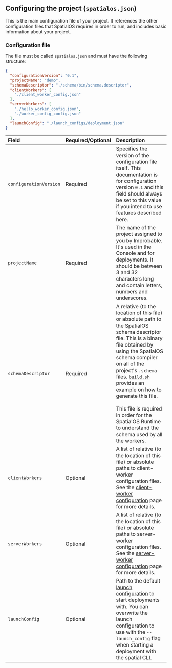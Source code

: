 ## Configuring the project (`spatialos.json`)

This is the main configuration file of your project. It references the other configuration files that SpatialOS requires in order to run, and includes basic information about your project.

### Configuration file

The file must be called `spatialos.json` and must have the following structure:
```json
{
  "configurationVersion": "0.1",
  "projectName": "demo",
  "schemaDescriptor": "./schema/bin/schema.descriptor",
  "clientWorkers": [
    "./client_worker_config.json"
  ],
  "serverWorkers": [
    "./hello_worker_config.json",
    "./worker_config_config.json"
  ],
  "launchConfig": "./launch_configs/deployment.json"
}
```

| Field | Required/Optional | Description | 
| :------------- | :------------- | :------- | 
| `configurationVersion`  | Required  | Specifies the version of the configuration file itself. This documentation is for configuration version `0.1` and this field should always be set to this value if you intend to use features described here. |
| `projectName`  | Required  | The name of the project assigned to you by Improbable. It's used in the Console and for deployments. It should be between 3 and 32 characters long and contain letters, numbers and underscores. |
| `schemaDescriptor` | Required | A relative (to the location of this file) or absolute path to the SpatialOS schema descriptor file. This is a binary file obtained by using the SpatialOS schema compiler on all of the project's `.schema` files. [`build.sh`](../../build.sh) provides an example on how to generate this file. <br><br> This file is required in order for the SpatialOS Runtime to understand the schema used by all the workers. |
| `clientWorkers` | Optional | A list of relative (to the location of this file) or absolute paths to client-worker configuration files. See the [client-worker configuration](client-worker-configuration.md) page for more details. |
| `serverWorkers` | Optional | A list of relative (to the location of this file) or absolute paths to server-worker configuration files. See the [server-worker configuration](server-worker-configuration.md) page for more details. |
| `launchConfig` | Optional | Path to the default [launch configuration](launch-configuration) to start deployments with. You can overwrite the launch configuration to use with the `--launch_config` flag when starting a deployment with the spatial CLI. |
